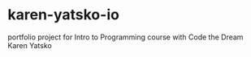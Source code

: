 # karen-yatsko-io
portfolio project for Intro to Programming course with Code the Dream
Karen Yatsko
